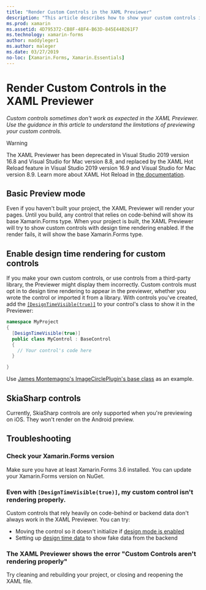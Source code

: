 ```yaml
---
title: "Render Custom Controls in the XAML Previewer"
description: "This article describes how to show your custom controls in the XAML Previewer."
ms.prod: xamarin
ms.assetid: 4D795372-CB8F-48F4-B63D-845E44B261F7
ms.technology: xamarin-forms
author: maddyleger1
ms.author: maleger
ms.date: 03/27/2019
no-loc: [Xamarin.Forms, Xamarin.Essentials]
---
```


# Render Custom Controls in the XAML Previewer

_Custom controls sometimes don't work as expected in the XAML Previewer. Use the guidance in this article to understand the limitations of previewing your custom controls._

> [!WARNING]
> The XAML Previewer has been deprecated in Visual Studio 2019 version 16.8 and Visual Studio for Mac version 8.8, and 
> replaced by the XAML Hot Reload feature in Visual Studio 2019 version 16.9 and Visual Studio for Mac version 8.9.
> Learn more about XAML Hot Reload in [the documentation](~/xamarin-forms/xaml/hot-reload.md).
## Basic Preview mode

Even if you haven't built your project, the XAML Previewer will render your pages. Until you build, any control that relies on code-behind will show its base Xamarin.Forms type. When your project is built, the XAML Previewer will try to show custom controls with design time rendering enabled. If the render fails, it will show the base Xamarin.Forms type.

## Enable design time rendering for custom controls

If you make your own custom controls, or use controls from a third-party library, the Previewer might display them incorrectly. Custom controls must opt in to design time rendering to appear in the previewer, whether you wrote the control or imported it from a library. With controls you've created, add the [`[DesignTimeVisible(true)]`](xref:System.ComponentModel.DesignTimeVisibleAttribute) to your control's class to show it in the Previewer:

```csharp
namespace MyProject
{
  [DesignTimeVisible(true)]
  public class MyControl : BaseControl
  {
    // Your control's code here
  }

}
```

Use [James Montemagno's ImageCirclePlugin's base class](https://github.com/jamesmontemagno/ImageCirclePlugin/blob/master/src/ImageCircle/CircleImage.shared.cs) as an example.

## SkiaSharp controls

Currently, SkiaSharp controls are only supported when you're previewing on iOS. They won't render on the Android preview.

## Troubleshooting

### Check your Xamarin.Forms version
Make sure you have at least Xamarin.Forms 3.6 installed. You can update your Xamarin.Forms version on NuGet.

### Even with `[DesignTimeVisible(true)]`, my custom control isn't rendering properly.
Custom controls that rely heavily on code-behind or backend data don't always work in the XAML Previewer. You can try:

* Moving the control so it doesn't initialize if [design mode is enabled](index.md#detect-design-mode)
* Setting up [design time data](design-time-data.md) to show fake data from the backend

### The XAML Previewer shows the error "Custom Controls aren't rendering properly"
Try cleaning and rebuilding your project, or closing and reopening the XAML file.
